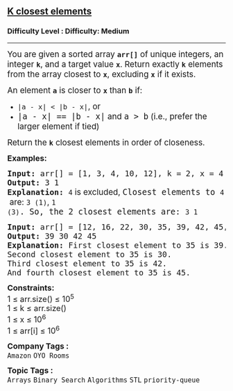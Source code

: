 <h2><a href="https://www.geeksforgeeks.org/problems/k-closest-elements3619/1?timeMachineDate=2025-06-12">K closest elements</a></h2><h3>Difficulty Level : Difficulty: Medium</h3><hr><div class="problems_problem_content__Xm_eO"><p data-start="0" data-end="183"><span style="font-size: 14pt;">You are given a sorted array <strong><code data-start="29" data-end="36">arr[]</code></strong> of unique integers, an integer <strong><code data-start="68" data-end="71">k</code></strong>, and a target value <strong><code data-start="92" data-end="95">x</code></strong>. Return exactly <strong><code data-start="112" data-end="115">k</code></strong> elements from the array closest to <strong><code data-start="151" data-end="154">x</code></strong>, excluding <code data-start="166" data-end="169"><strong>x</strong></code> if it exists.</span></p>
<p data-start="185" data-end="229"><span style="font-size: 14pt;">An element <strong><code data-start="196" data-end="199">a</code></strong> is closer to <strong><code data-start="213" data-end="216">x</code></strong> than <strong><code data-start="222" data-end="225">b</code></strong> if:</span></p>
<p><span style="font-size: 14pt;"> </span></p>
<ul>
<li><span style="font-size: 14pt;"><code data-start="233" data-end="252">|a - x| &lt; |b - x|</code>, or</span></li>
<li><code style="font-size: 14pt;" data-start="261" data-end="281">|a - x| == |b - x|</code><span style="font-size: 14pt;"> and </span><code style="font-size: 14pt;" data-start="286" data-end="293">a &gt; b</code><span style="font-size: 14pt;"> (i.e., prefer the larger element if tied)</span></li>
</ul>
<p><span style="font-size: 14pt;"> </span></p>
<p data-start="122" data-end="249"><span style="font-size: 14pt;"> </span></p>
<p data-start="337" data-end="416" data-is-last-node="" data-is-only-node=""><span style="font-size: 14pt;">Return the <strong><code data-start="348" data-end="351">k</code></strong> closest elements in order of closeness.</span></p>
<p><span style="font-size: 18px;"><strong>Examples:</strong></span></p>
<pre><span style="font-size: 18px;"><strong>Input: </strong>arr[] = [1, 3, 4, 10, 12], k = 2, x = 4
<strong>Output:</strong> 3 1
<strong>Explanation:</strong> </span><span style="font-size: 14pt;"><code data-start="165" data-end="168">4</code><span style="font-family: -apple-system, BlinkMacSystemFont, 'Segoe UI', Roboto, Oxygen, Ubuntu, Cantarell, 'Open Sans', 'Helvetica Neue', sans-serif;"> is excluded, </span>Closest elements to <code data-start="206" data-end="209">4</code><span style="font-family: -apple-system, BlinkMacSystemFont, 'Segoe UI', Roboto, Oxygen, Ubuntu, Cantarell, 'Open Sans', 'Helvetica Neue', sans-serif;"> are: </span><code data-start="219" data-end="226">3 (1)</code><span style="font-family: -apple-system, BlinkMacSystemFont, 'Segoe UI', Roboto, Oxygen, Ubuntu, Cantarell, 'Open Sans', 'Helvetica Neue', sans-serif;">, </span><code data-start="228" data-end="235">1 (3)</code>. So, the 2 closest elements are: <code data-start="272" data-end="277" data-is-last-node="">3 1</code></span></pre>
<pre><span style="font-size: 18px;"><strong>Input: </strong>arr[] = [12, 16, 22, 30, 35, 39, 42, 45, 48, 50, 53, 55, 56], k = 4, x = 35
<strong>Output:</strong> 39 30 42 45
<strong>Explanation:</strong> </span><span style="font-size: 18px;">First closest element to 35 is 39.
Second closest element to 35 is 30.
Third closest element to 35 is 42.
And fourth closest element to 35 is 45.</span></pre>
<p><span style="font-size: 18px;"><strong>Constraints:</strong><br>1 ≤ arr.size() ≤ 10<sup>5</sup><br>1 ≤ k ≤ arr.size()<br>1 ≤ x ≤ 10<sup>6</sup></span><br><span style="font-size: 18px;">1 ≤ arr[i] ≤ 10<sup>6</sup></span></p></div><p><span style=font-size:18px><strong>Company Tags : </strong><br><code>Amazon</code>&nbsp;<code>OYO Rooms</code>&nbsp;<br><p><span style=font-size:18px><strong>Topic Tags : </strong><br><code>Arrays</code>&nbsp;<code>Binary Search</code>&nbsp;<code>Algorithms</code>&nbsp;<code>STL</code>&nbsp;<code>priority-queue</code>&nbsp;